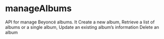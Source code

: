 # manageAlbums
API for manage Beyoncé albums. It  Create a new album, Retrieve a list of albums or a single album, Update an existing album’s information Delete an album
